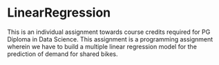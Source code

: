 # LinearRegression
This is an individual assignment towards course credits required for PG Diploma in Data Science. This assignment is a programming assignment wherein we have to build a multiple linear regression model for the prediction of demand for shared bikes.

